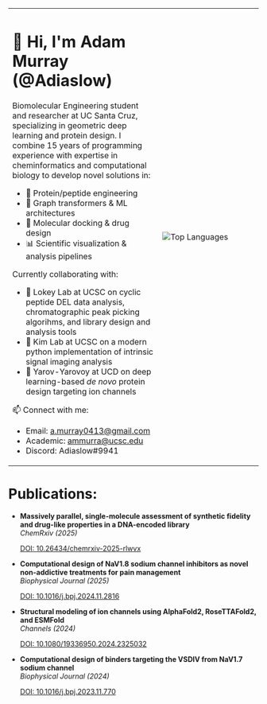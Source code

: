 
<table>
<tr>
<td width="60%">

# 👋 Hi, I'm Adam Murray (@Adiaslow)

Biomolecular Engineering student and researcher at UC Santa Cruz, specializing in geometric deep learning and protein design. I combine 15 years of programming experience with expertise in cheminformatics and computational biology to develop novel solutions in:
- 🧬 Protein/peptide engineering
- 🤖 Graph transformers & ML architectures
- 🧪 Molecular docking & drug design
- 📊 Scientific visualization & analysis pipelines

Currently collaborating with:
- 🔬 Lokey Lab at UCSC on cyclic peptide DEL data analysis, chromatographic peak picking algorihms, and library design and analysis tools
- 🧠 Kim Lab at UCSC on a modern python implementation of intrinsic signal imaging analysis
- 🧫 Yarov-Yarovoy at UCD on deep learning-based *de novo* protein design targeting ion channels

📫 Connect with me:
- Email: a.murray0413@gmail.com
- Academic: ammurra@ucsc.edu
- Discord: Adiaslow#9941

</td>
<td width="40%">

![Top Languages](https://github-readme-stats.vercel.app/api/top-langs/?username=Adiaslow&card_width=400&langs_count=17&theme=dracula) 
<!-- (&exclude_repo=Cloth-of-Gold-Unity2D) -->

</td>
</tr>
</table>

# Publications:
- **Massively parallel, single-molecule assessment of synthetic fidelity and drug-like properties in a DNA-encoded library**  
  *ChemRxiv (2025)*

  [DOI: 10.26434/chemrxiv-2025-rlwvx](https://chemrxiv.org/engage/chemrxiv/article-details/686f182ee1957b8c61108423)

- **Computational design of NaV1.8 sodium channel inhibitors as novel non-addictive treatments for pain management**  
  *Biophysical Journal (2025)*

  [DOI: 10.1016/j.bpj.2024.11.2816](https://doi.org/10.1016/j.bpj.2024.11.2816)

- **Structural modeling of ion channels using AlphaFold2, RoseTTAFold2, and ESMFold**  
  *Channels (2024)*
    
  [DOI: 10.1080/19336950.2024.2325032](https://doi.org/10.1080/19336950.2024.2325032)

- **Computational design of binders targeting the VSDIV from NaV1.7 sodium channel**  
  *Biophysical Journal (2024)*  

  [DOI: 10.1016/j.bpj.2023.11.770](https://doi.org/10.1016/j.bpj.2023.11.770)
